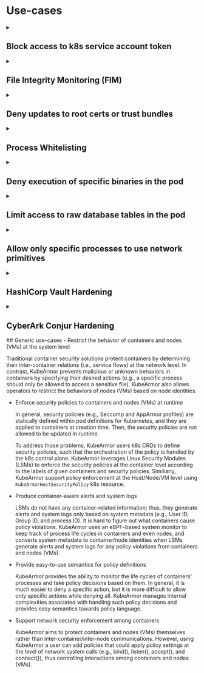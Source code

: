 # Use-cases

<details>
  <summary><h2>Block access to k8s service account token</h2></summary>

### Description
K8s mounts the service account token as part of every pod by default. The service account token is a credential that can be used as bearer token to access k8s APIs and gain access to other k8s entities. Many a times there are no processes in the pod that use service account token which means in such cases the k8s service account token is an unused asset that can be leveraged by the attacker.

### Attack Scenario
An attacker would check for credential accesses so as to do lateral movements. For e.g., in most k8s attacks, the attacker after gaining entry into the k8s pods tries to use service account token and gain access into other entities.
  
### Sample Policy
```yaml
apiVersion: security.kubearmor.com/v1
kind: KubeArmorPolicy
metadata:
  name: ksp-wordpress-block-sa
  namespace: wordpress-mysql
spec:
  severity: 7
  selector:
    matchLabels:
      app: wordpress
  file:
    matchDirectories:
    - dir: /run/secrets/kubernetes.io/serviceaccount/
      recursive: true

      # cat /run/secrets/kubernetes.io/serviceaccount/token
      # curl https://$KUBERNETES_PORT_443_TCP_ADDR/api --insecure --header "Authorization: Bearer $(cat /run/secrets/kubernetes.io/serviceaccount/token)"

  action:
    Block
```
[Wordpress-MySQL example reference](../examples/wordpress-mysql/)
</details>

<details>
  <summary><h2>File Integrity Monitoring (FIM)</h2></summary>

### Description
Changes to system binary folders, configuration paths, credentials paths needs to be monitored for change. With KubeArmor, one can not only monitor for changes but also block any write attempts in such system folders. Compliance frameworks such as PCI-DSS, SOX, NERC CIP, FISMA, HIPAA, SANS expect FIM to be in place.

### Attack Scenario
An attacker might want to update the configuration so as to disable security controls or access logs.
 
### Sample Policy
```yaml
apiVersion: security.kubearmor.com/v1
kind: KubeArmorPolicy
metadata:
  name: fim-for-system-paths
  namespace: dvwa
spec:
  action: Block
  file:
    matchDirectories:
    - dir: /bin/
      readOnly: true
      recursive: true
    - dir: /sbin/
      readOnly: true
      recursive: true
    - dir: /usr/sbin/
      readOnly: true
      recursive: true
    - dir: /usr/bin/
      readOnly: true
      recursive: true
  message: Alert! An attempt to write to system directories denied.
  severity: 5
  tags:
  - NIST
  - PCI-DSS
```
</details>

<details>
  <summary><h2>Deny updates to root certs or trust bundles</h2></summary>

### Description
Adversaries may install a root certificate on a compromised system to avoid warnings when connecting to adversary controlled web servers. Root certificates are used in public key cryptography to identify a root certificate authority (CA). When a root certificate is installed, the system or application will trust certificates in the root's chain of trust that have been signed by the root certificate. Installation of a root certificate on a compromised system would give an adversary a way to degrade the security of that system.

### Attack Scenario
Adversaries have used this technique to avoid security warnings prompting users when compromised systems connect over HTTPS to adversary controlled web servers that spoof legitimate websites in order to collect login credentials.
 
### Sample Policy
```yaml
apiVersion: security.kubearmor.com/v1
kind: KubeArmorPolicy
metadata:
  name: protect-trust-bundles
  namespace: dvwa
spec:
  action: Block
  file:
    matchDirectories:
    - dir: /etc/ssl/
      readOnly: true
      recursive: true
    - dir: /etc/pki/
      readOnly: true
      recursive: true
    - dir: /usr/local/share/ca-certificates/
      readOnly: true
      recursive: true
  message: Credentials modification denied
  severity: 1
  tags:
  - MITRE
  - MITRE_T1552_unsecured_credentials
```
</details>

<details>
  <summary><h2>Process Whitelisting</h2></summary>

### Description
You can use a security feature called "process isolation" or "process whitelisting" to set specific processes to be executed as part of a container or pod, and deny everything else. This can help to secure a containerized environment by limiting the processes that can run within it, and preventing unauthorized processes from being executed.

### Attack Scenario
Attacker uses command injection techniques to insert binaries in the pods/workloads and then execute the binary. Process-Whitelisting will deny any unknown process from execution.
  
### Sample Policy
```yaml
apiVersion: security.kubearmor.com/v1
kind: KubeArmorPolicy
metadata:
  name: allow-specific-process
  namespace: dvwa
spec:
  action: Allow
  file:
    matchDirectories:
    - dir: /
      recursive: true
  process:
    matchPaths:
    - path: /bin/bash
    - fromSource:
      - path: /bin/dash
      path: /bin/ping
    - fromSource:
      - path: /usr/sbin/apache2
      path: /bin/sh
    - path: /usr/sbin/apache2
  selector: 
    matchLabels:
      app: dvwa-web
      tier: frontend
  severity: 1
```
This policy allows `apache2`, `ping` and few shell accesses in the pod and denies everything else.
</details>

<details>
  <summary><h2>Deny execution of specific binaries in the pod</h2></summary>

### Description
Pods/Containers might get shipped with binaries which should never used in the production environments. Some of those bins might be useful in dev/staging environments but the same container image is carried forward in most cases to the production environment too. For security reasons, the devsecops team might want to disable use of these binaries in the production env even though the bins exists in the container. As an example, most of the container images are shipped with package management tools such as `apk`, `apt`, `yum`, etc. If anyone ends up using these bins in the prod env, it will increase the attack surface of the container/pod.

### Attack Scenario
Attackers use system tools such `fsck`, `ip`, `who`, `apt` etc for reconnaissance and to download its accessory tooling from the remote servers.
  
### Sample Policy

This policy denies execution of package management tools such as `apt`, `apt-get` in the target pods.
```yaml
apiVersion: security.kubearmor.com/v1
kind: KubeArmorPolicy
metadata:
  name: ksp-wordpress-block-process
  namespace: wordpress-mysql
spec:
  severity: 3
  selector:
    matchLabels:
      app: wordpress
  process:
    matchPaths:
    - path: /usr/bin/apt
    - path: /usr/bin/apt-get
  action:
    Block
```
</details>

<details>
  <summary><h2>Limit access to raw database tables in the pod</h2></summary>

### Description
MySQL and other database systems keep their raw tables in a specific folder path. This path can either if a path in a volume mount or local to the pod. Typically, these raw tables are accessed only by certain set of processes such as `mysqld`, `mysqldump`, `mysqladmin`. Any other binary should never be allowed to read or write into this folder.

### Attack Scenario
Attackers will try to:
1. exfiltrate the raw tables to obtain user and other information
2. encrypt the contents of the files associated with tables for ransomware purpose
3. delete the tables to cause system downtime
  
### Sample Policy
TODO
</details>

<details>
  <summary><h2>Allow only specific processes to use network primitives</h2></summary>

### Description
Typically, within a pod/container there are only specific processes that need to use network access. KubeArmor allows one to specify the set of binaries that are allowed to use network primitives such as TCP, UDP, Raw sockets and deny everyone else.

### Attack Scenario
An attacker binary would try to send a beacon to its C&C (Command and Control) Server. Also the binary might use the network primitives to exfiltrate pod/container data/configuration.
  
### Sample Policy
TODO
</details>

<details>
<summary><h2>HashiCorp Vault Hardening</h2></summary>

[Vault usecase](./../getting-started/usecases/vault.md)

</details>

<details>
<summary><h2>CyberArk Conjur Hardening</h2></summary>

[conjur usecase](./../getting-started/usecases/cyberark-conjur.md)

</details>
## Generic use-cases
- Restrict the behavior of containers and nodes (VMs) at the system level

  Traditional container security solutions protect containers by determining their inter-container relations \(i.e., service flows\) at the network level. In contrast, KubeArmor prevents malicious or unknown behaviors in containers by specifying their desired actions \(e.g., a specific process should only be allowed to access a sensitive file\). KubeArmor also allows operators to restrict the behaviors of nodes (VMs) based on node identities.

- Enforce security policies to containers and nodes (VMs) at runtime

  In general, security policies \(e.g., Seccomp and AppArmor profiles\) are statically defined within pod definitions for Kubernetes, and they are applied to containers at creation time. Then, the security policies are not allowed to be updated in runtime.

  To address those problems, KubeArmor users k8s CRDs to define security policies, such that the orchestration of the policy is handled by the k8s control plane. KubeArmor leverages Linux Security Modules (LSMs) to enforce the security policies at the container level according to the labels of given containers and security policies. Similiarly, KubeArmor support policy enforcement at the Host/Node/VM level using `KubeArmorHostSecurityPolicy` k8s resource.

- Produce container-aware alerts and system logs

  LSMs do not have any container-related information; thus, they generate alerts and system logs only based on system metadata \(e.g., User ID, Group ID, and process ID\). It is hard to figure out what containers cause policy violations. KubeArmor uses an eBPF-based system monitor to keep track of process life cycles in containers and even nodes, and converts system metadata to container/node identities when LSMs generate alerts and system logs for any policy violations from containers and nodes (VMs).

- Provide easy-to-use semantics for policy definitions

  KubeArmor provides the ability to monitor the life cycles of containers' processes and take policy decisions based on them. In general, it is much easier to deny a specific action, but it is more difficult to allow only specific actions while denying all. KubeArmor manages internal complexities associated with handling such policy decisions and provides easy semantics towards policy language.

- Support network security enforcement among containers

  KubeArmor aims to protect containers and nodes (VMs) themselves rather than inter-container/inter-node communications. However, using KubeArmor a user can add policies that could apply policy settings at the level of network system calls \(e.g., bind\(\), listen\(\), accept\(\), and connect\(\)\), thus controlling interactions among containers and nodes (VMs).

